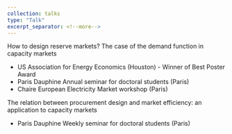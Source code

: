 ```yaml
---
collection: talks
type: "Talk"
excerpt_separator: <!--more-->
---
```


How to design reserve markets? The case of the demand function in capacity markets

  * US Association for Energy Economics (Houston) - Winner of Best Poster Award
  * Paris Dauphine Annual seminar for doctoral students (Paris)
  * Chaire European Electricity Market workshop (Paris)

The relation between procurement design and market efficiency: an application to capacity markets
  
  * Paris Dauphine Weekly seminar for doctoral students (Paris)



 <!--more--> 

